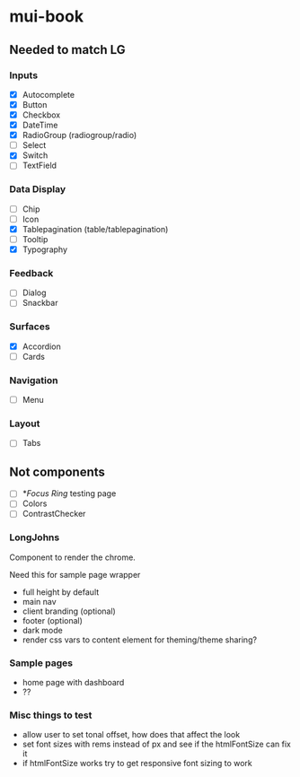 # mui-book

## Needed to match LG

### Inputs
* [x] Autocomplete
* [x] Button
* [x] Checkbox
* [x] DateTime
* [x] RadioGroup (radiogroup/radio)
* [ ] Select
* [x] Switch
* [ ] TextField

### Data Display
* [ ] Chip
* [ ] Icon
* [x] Tablepagination (table/tablepagination)
* [ ] Tooltip
* [x] Typography

### Feedback
* [ ] Dialog
* [ ] Snackbar

### Surfaces
* [x] Accordion
* [ ] Cards

### Navigation
* [ ] Menu

### Layout
* [ ] Tabs

## Not components
* [ ] **Focus Ring* testing page
* [ ] Colors
* [ ] ContrastChecker

### LongJohns
Component to render the chrome.

Need this for sample page wrapper

* full height by default
* main nav
* client branding (optional)
* footer (optional)
* dark mode
* render css vars to content element for theming/theme sharing?

### Sample pages
* home page with dashboard
* ??

### Misc things to test

* allow user to set tonal offset, how does that affect the look
* set font sizes with rems instead of px and see if the htmlFontSize can fix it
* if htmlFontSize works try to get responsive font sizing to work
